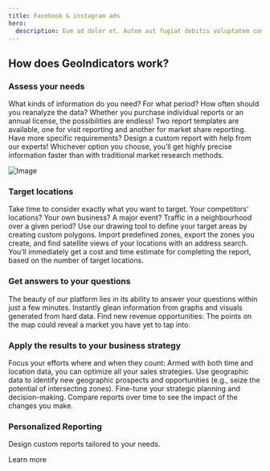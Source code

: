 ```yaml
---
title: Facebook & instagram ads
hero:
  description: Eum ad dolor et. Autem aut fugiat debitis voluptatem consequuntur sit. Et veritatis id.
---
```


## How does GeoIndicators work?

### Assess your needs

What kinds of information do you need? For what period? How often should you reanalyze the data? Whether you purchase individual reports or an annual license, the possibilities are endless! Two report templates are available, one for visit reporting and another for market share reporting. Have more specific requirements? Design a custom report with help from our experts! Whichever option you choose, you’ll get highly precise information faster than with traditional market research methods.

![Image](/assets/img/hero.png)

### Target locations

Take time to consider exactly what you want to target. Your competitors’ locations? Your own business? A major event? Traffic in a neighbourhood over a given period? Use our drawing tool to define your target areas by creating custom polygons. Import predefined zones, export the zones you create, and find satellite views of your locations with an address search. You’ll immediately get a cost and time estimate for completing the report, based on the number of target locations.

### Get answers to your questions

The beauty of our platform lies in its ability to answer your questions within just a few minutes. Instantly glean information from graphs and visuals generated from hard data. Find new revenue opportunities: The points on the map could reveal a market you have yet to tap into.

### Apply the results to your business strategy

Focus your efforts where and when they count: Armed with both time and location data, you can optimize all your sales strategies. Use geographic data to identify new geographic prospects and opportunities (e.g., seize the potential of intersecting zones). Fine-tune your strategic planning and decision-making. Compare reports over time to see the impact of the changes you make.

### Personalized Reporting

Design custom reports tailored to your needs.

Learn more 
